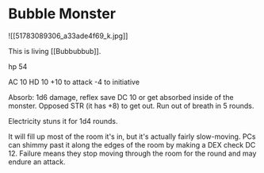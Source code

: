 # Bubble Monster

![[51783089306_a33ade4f69_k.jpg]]

This is living [[Bubbubbub]].

hp 54

AC 10
HD 10
+10 to attack
-4 to initiative

Absorb: 1d6 damage, reflex save DC 10 or get absorbed inside of the monster. Opposed STR (it has +8) to get out. Run out of breath in 5 rounds.

Electricity stuns it for 1d4 rounds.

It will fill up most of the room it's in, but it's actually fairly slow-moving. PCs can shimmy past it along the edges of the room by making a DEX check DC 12. Failure means they stop moving through the room for the round and may endure an attack.